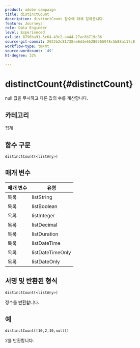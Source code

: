 ```yaml
---
product: adobe campaign
title: distinctCount
description: distinctCount 함수에 대해 알아봅니다.
feature: Journeys
role: Data Engineer
level: Experienced
exl-id: 8796ba91-5c64-43c2-a444-27ac8b719c86
source-git-commit: 2022b2c81738ae6d3e66280265948c5b88a117c8
workflow-type: tm+mt
source-wordcount: '49'
ht-degree: 32%

---
```


# distinctCount{#distinctCount}

null 값을 무시하고 다른 값의 수를 계산합니다.

## 카테고리

집계

## 함수 구문

`distinctCount(<listAny>)`

## 매개 변수

| 매개 변수 | 유형 |
|-----------|------------------|
| 목록 | listString |
| 목록 | listBoolean |
| 목록 | listInteger |
| 목록 | listDecimal |
| 목록 | listDuration |
| 목록 | listDateTime |
| 목록 | listDateTimeOnly |
| 목록 | listDateOnly |

## 서명 및 반환된 형식

`distinctCount(<listAny>)`

정수를 반환합니다.

## 예

`distinctCount([10,2,10,null])`

2를 반환합니다.
